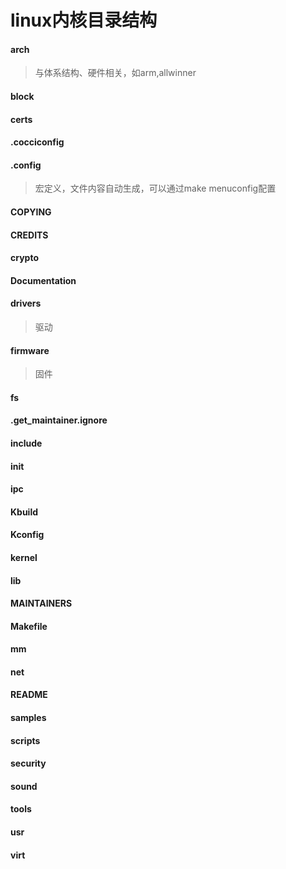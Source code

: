 # linux内核目录结构
#### arch
>与体系结构、硬件相关，如arm,allwinner
#### block
#### certs
#### .cocciconfig
#### .config
>宏定义，文件内容自动生成，可以通过make menuconfig配置
#### COPYING
#### CREDITS
#### crypto
#### Documentation
#### drivers
>驱动
#### firmware
>固件
#### fs
#### .get_maintainer.ignore
#### include
#### init
#### ipc
#### Kbuild
#### Kconfig
#### kernel
#### lib
#### MAINTAINERS
#### Makefile
#### mm
#### net
#### README
#### samples
#### scripts
#### security
#### sound
#### tools
#### usr
#### virt
